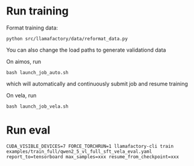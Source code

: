 # Run training

Format training data:
```
python src/llamafactory/data/reformat_data.py
```
You can also change the load paths to generate validationd data 



On aimos, run
```
bash launch_job_auto.sh
```
which will automatically and continuously submit job and resume training

On vela, run
```
bash launch_job_vela.sh
```


# Run eval
```
CUDA_VISIBLE_DEVICES=7 FORCE_TORCHRUN=1 llamafactory-cli train examples/train_full/qwen2_5_vl_full_sft_vela_eval.yaml report_to=tensorboard max_samples=xxx resume_from_checkpoint=xxx
```